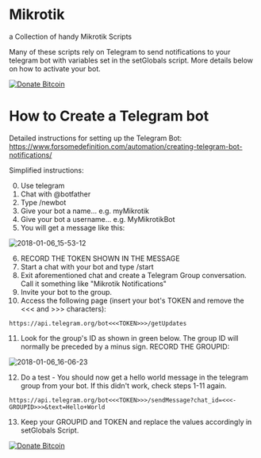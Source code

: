 # Mikrotik
a Collection of handy Mikrotik Scripts

Many of these scripts rely on Telegram to send notifications to your telegram bot with variables set in the setGlobals script. More details below on how to activate your bot.


[![Donate Bitcoin](https://user-images.githubusercontent.com/18201320/42027759-bdec89d8-7aca-11e8-91b4-f36648eb0ae7.png)](https://jacauc.github.io/donate-bitcoin/)



# How to Create a Telegram bot

Detailed instructions for setting up the Telegram Bot: https://www.forsomedefinition.com/automation/creating-telegram-bot-notifications/

Simplified instructions:

0. Use telegram
1. Chat with @botfather
2. Type /newbot
3. Give your bot a name... e.g. myMikrotik
4. Give your bot a username... e.g. MyMikrotikBot
5. You will get a message like this:

![2018-01-06_15-53-12](https://user-images.githubusercontent.com/18201320/34640372-fd5d8314-f2f9-11e7-9b86-c9a30ee889b2.png)

6. RECORD THE TOKEN SHOWN IN THE MESSAGE
7. Start a chat with your bot and type /start
8. Exit aforementioned chat and create a Telegram Group conversation. Call it something like "Mikrotik Notifications"
9. Invite your bot to the group.
10. Access the following page (insert your bot's TOKEN and remove the <<< and >>> characters): 
```
https://api.telegram.org/bot<<<TOKEN>>>/getUpdates
```
11. Look for the group's ID as shown in green below. The group ID will normally be preceded by a minus sign. RECORD THE GROUPID:

![2018-01-06_16-06-23](https://user-images.githubusercontent.com/18201320/34640491-4faaa5f0-f2fc-11e7-853e-72cc5b1df323.png)

12. Do a test - You should now get a hello world message in the telegram group from your bot. If this didn't work, check steps 1-11 again. 
  ```
  https://api.telegram.org/bot<<<TOKEN>>>/sendMessage?chat_id=<<<-GROUPID>>>&text=Hello+World
  ```
13. Keep your GROUPID and TOKEN and replace the values accordingly in setGlobals Script.




[![Donate Bitcoin](https://user-images.githubusercontent.com/18201320/42027759-bdec89d8-7aca-11e8-91b4-f36648eb0ae7.png)](https://jacauc.github.io/donate-bitcoin/)
